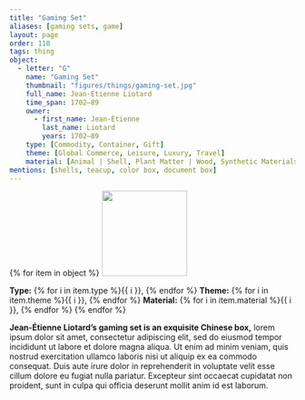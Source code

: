 ```yaml
---
title: "Gaming Set"
aliases: [gaming sets, game]
layout: page
order: 118
tags: thing
object:
  - letter: "G"
    name: "Gaming Set"
    thumbnail: "figures/things/gaming-set.jpg"
    full_name: Jean-Étienne Liotard
    time_span: 1702–89
    owner:
      - first_name: Jean-Étienne
        last_name: Liotard
        years: 1702–89
    type: [Commodity, Container, Gift]
    theme: [Global Commerce, Leisure, Luxury, Travel]
    material: [Animal | Shell, Plant Matter | Wood, Synthetic Materials | Lacquer, Synthetic Materials | Paper, Textile | Silk]
mentions: [shells, teacup, color box, document box]
---
```


{% for item in object %}
<img src="/_assets/images/{{ item.thumbnail }}" width="150"/>

**Type:** {% for i in item.type %}{{ i }}, {% endfor %}
**Theme:** {% for i in item.theme %}{{ i }}, {% endfor %}
**Material:** {% for i in item.material %}{{ i }}, {% endfor %}
{% endfor %}

**Jean-Étienne Liotard’s gaming set is an exquisite Chinese box,** lorem ipsum dolor sit amet, consectetur adipiscing elit, sed do eiusmod tempor incididunt ut labore et dolore magna aliqua. Ut enim ad minim veniam, quis nostrud exercitation ullamco laboris nisi ut aliquip ex ea commodo consequat. Duis aute irure dolor in reprehenderit in voluptate velit esse cillum dolore eu fugiat nulla pariatur. Excepteur sint occaecat cupidatat non proident, sunt in culpa qui officia deserunt mollit anim id est laborum.